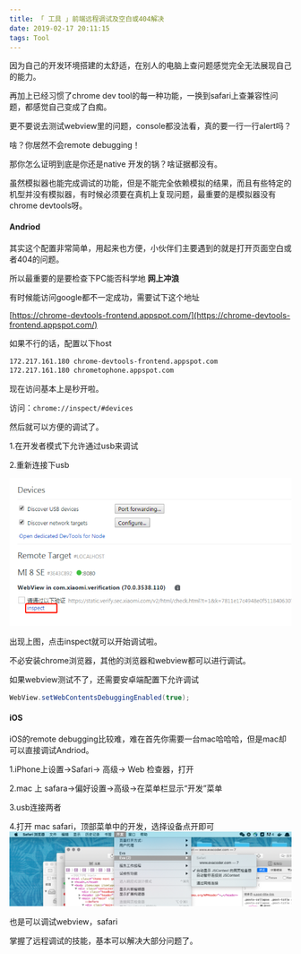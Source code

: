 ```yaml
---
title: 「 工具 」前端远程调试及空白或404解决
date: 2019-02-17 20:11:15
tags: Tool
---
```

因为自己的开发环境搭建的太舒适，在别人的电脑上查问题感觉完全无法展现自己的能力。

再加上已经习惯了chrome dev tool的每一种功能，一换到safari上查兼容性问题，都感觉自己变成了白痴。

更不要说去测试webview里的问题，console都没法看，真的要一行一行alert吗？

啥？你居然不会remote debugging！

那你怎么证明到底是你还是native 开发的锅？啥证据都没有。

虽然模拟器也能完成调试的功能，但是不能完全依赖模拟的结果，而且有些特定的机型并没有模拟器，有时候必须要在真机上复现问题，最重要的是模拟器没有chrome devtools呀。

<!-- more -->

#### Andriod
其实这个配置非常简单，用起来也方便，小伙伴们主要遇到的就是打开页面空白或者404的问题。

所以最重要的是要检查下PC能否科学地 **网上冲浪**

有时候能访问google都不一定成功，需要试下这个地址

[https://chrome-devtools-frontend.appspot.com/](https://chrome-devtools-frontend.appspot.com/)

如果不行的话，配置以下host

```bash
172.217.161.180 chrome-devtools-frontend.appspot.com
172.217.161.180 chrometophone.appspot.com
```

现在访问基本上是秒开啦。

访问：`chrome://inspect/#devices`

然后就可以方便的调试了。

1.在开发者模式下允许通过usb来调试

2.重新连接下usb

![](/images/remote_debugging1.png)

出现上图，点击inspect就可以开始调试啦。

不必安装chrome浏览器，其他的浏览器和webview都可以进行调试。

如果webview测试不了，还需要安卓端配置下允许调试

```java
WebView.setWebContentsDebuggingEnabled(true);
```

#### iOS
iOS的remote debugging比较难，难在首先你需要一台mac哈哈哈，但是mac却可以直接调试Andriod。

1.iPhone上设置->Safari-> 高级-> Web 检查器，打开

2.mac 上 safara->偏好设置->高级->在菜单栏显示“开发”菜单

3.usb连接两者

4.打开 mac safari，顶部菜单中的开发，选择设备点开即可
![](/images/remote_debugging2.png)

也是可以调试webview，safari

掌握了远程调试的技能，基本可以解决大部分问题了。
